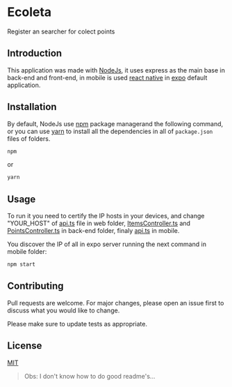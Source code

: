 # Ecoleta
Register an searcher for colect points

## Introduction

This application was made with [NodeJs](https://nodejs.org/en/download/), it uses
express as the main base in back-end and front-end, in mobile is used
[react native](https://reactnative.dev/) in [expo](https://expo.io/) default application.


## Installation

By default, NodeJs use [npm](https://www.npmjs.com/) package managerand the following command,
or you can use [yarn](https://yarnpkg.com/) to install all the dependencies in all
of `package.json` files of folders.

```bash
npm
```

or

```bash
yarn
```

## Usage

To run it you need to certify the IP hosts in your devices, and change "YOUR_HOST"
of [api.ts](https://github.com/kauereblin/ecoleta/blob/master/web/src/services/api.ts)
file in web folder, [ItemsController.ts](https://github.com/kauereblin/ecoleta/blob/master/backend/src/controllers/ItemsController.ts)
and [PointsController.ts](https://github.com/kauereblin/ecoleta/blob/master/backend/src/controllers/PointsController.ts)
in back-end folder, finaly [api.ts](https://github.com/kauereblin/ecoleta/blob/master/mobile/src/services/api.ts) in mobile.

You discover the IP of all in expo server running the next command in mobile folder:

```bash
npm start
```

## Contributing
Pull requests are welcome. For major changes, please open an issue first to
discuss what you would like to change.

Please make sure to update tests as appropriate.

## License

[MIT](https://choosealicense.com/licenses/mit/)

> Obs: I don't know how to do good readme's...